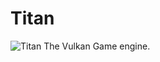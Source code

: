 # Titan
![Titan](https://user-images.githubusercontent.com/42831999/174456266-7bf7b76c-987c-4025-8af6-e7fc2e885f44.png)
The Vulkan Game engine.
